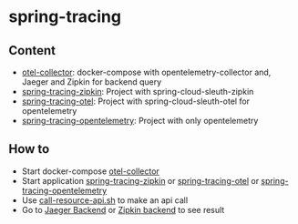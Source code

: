 # spring-tracing

## Content

- [otel-collector](/otel-collector): docker-compose with opentelemetry-collector and, Jaeger and Zipkin for backend query
- [spring-tracing-zipkin](/spring-tracing-zipkin): Project with spring-cloud-sleuth-zipkin
- [spring-tracing-otel](/spring-tracing-otel): Project with spring-cloud-sleuth-otel for opentelemetry
- [spring-tracing-opentelemetry](/spring-tracing-opentelemetry): Project with only opentelemetry


## How to

- Start docker-compose [otel-collector](/otel-collector)
- Start application [spring-tracing-zipkin](/spring-tracing-zipkin) or [spring-tracing-otel](/spring-tracing-otel) or [spring-tracing-opentelemetry](/spring-tracing-opentelemetry)
- Use [call-resource-api.sh](call-resource-api.sh) to make an api call
- Go to [Jaeger Backend](http://localhost:16686/) or [Zipkin backend](http://localhost:9412) to see result
